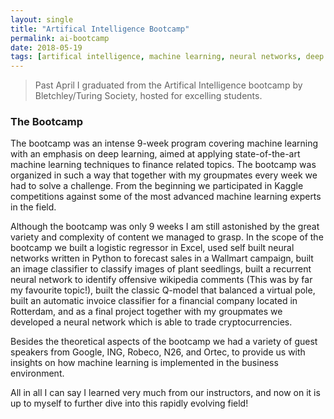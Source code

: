 ```yaml
---
layout: single
title: "Artifical Intelligence Bootcamp"
permalink: ai-bootcamp
date: 2018-05-19
tags: [artifical intelligence, machine learning, neural networks, deep learning, python]
---
```


> Past April I graduated from the Artifical Intelligence bootcamp by Bletchley/Turing Society, hosted for excelling students.


### The Bootcamp
The bootcamp was an intense 9-week program covering machine learning with an emphasis on deep learning, aimed at applying state-of-the-art machine learning techniques to finance related topics. The bootcamp was organized in such a way that together with my groupmates every week we had to solve a challenge. From the beginning we participated in Kaggle competitions against some of the most advanced machine learning experts in the field. 


Although the bootcamp was only 9 weeks I am still astonished by the great variety and complexity of content we managed to grasp. In the scope of the bootcamp we built a logistic regressor in Excel, used self built neural networks written in Python to forecast sales in a Wallmart campaign, built an image classifier to classify images of plant seedlings, built a recurrent neural network to identify offensive wikipedia comments (This was by far my favourite topic!), built the classic Q-model that balanced a virtual pole, built an automatic invoice classifier for a financial company located in Rotterdam, and as a final project together with my groupmates we developed a neural network which is able to trade cryptocurrencies. 



Besides the theoretical aspects of the bootcamp we had a variety of guest speakers from Google, ING, Robeco, N26, and Ortec, to provide us with insights on how machine learning is implemented in the business environment.

All in all I can say I learned very much from our instructors, and now on it is up to myself to further dive into this rapidly evolving field!
